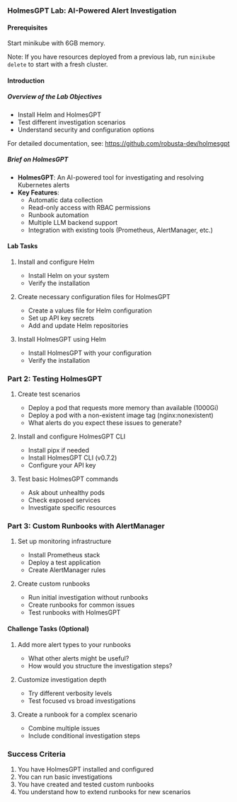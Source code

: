 ### HolmesGPT Lab: AI-Powered Alert Investigation

#### Prerequisites

Start minikube with 6GB memory.

Note: If you have resources deployed from a previous lab, run `minikube delete` to start with a fresh cluster.

#### Introduction

##### **Overview of the Lab Objectives**
- Install Helm and HolmesGPT
- Test different investigation scenarios
- Understand security and configuration options

For detailed documentation, see: https://github.com/robusta-dev/holmesgpt

##### **Brief on HolmesGPT**
- **HolmesGPT**: An AI-powered tool for investigating and resolving Kubernetes alerts
- **Key Features**:
  - Automatic data collection
  - Read-only access with RBAC permissions
  - Runbook automation
  - Multiple LLM backend support
  - Integration with existing tools (Prometheus, AlertManager, etc.)

#### Lab Tasks

1. Install and configure Helm
   - Install Helm on your system
   - Verify the installation

2. Create necessary configuration files for HolmesGPT
   - Create a values file for Helm configuration
   - Set up API key secrets
   - Add and update Helm repositories

3. Install HolmesGPT using Helm
   - Install HolmesGPT with your configuration
   - Verify the installation

### Part 2: Testing HolmesGPT

1. Create test scenarios
   - Deploy a pod that requests more memory than available (1000Gi)
   - Deploy a pod with a non-existent image tag (nginx:nonexistent)
   - What alerts do you expect these issues to generate?

2. Install and configure HolmesGPT CLI
   - Install pipx if needed
   - Install HolmesGPT CLI (v0.7.2)
   - Configure your API key

3. Test basic HolmesGPT commands
   - Ask about unhealthy pods
   - Check exposed services
   - Investigate specific resources

### Part 3: Custom Runbooks with AlertManager

1. Set up monitoring infrastructure
   - Install Prometheus stack
   - Deploy a test application
   - Create AlertManager rules

2. Create custom runbooks
   - Run initial investigation without runbooks
   - Create runbooks for common issues
   - Test runbooks with HolmesGPT

#### Challenge Tasks (Optional)

1. Add more alert types to your runbooks
   - What other alerts might be useful?
   - How would you structure the investigation steps?

2. Customize investigation depth
   - Try different verbosity levels
   - Test focused vs broad investigations

3. Create a runbook for a complex scenario
   - Combine multiple issues
   - Include conditional investigation steps

### Success Criteria

1. You have HolmesGPT installed and configured
2. You can run basic investigations
3. You have created and tested custom runbooks
4. You understand how to extend runbooks for new scenarios